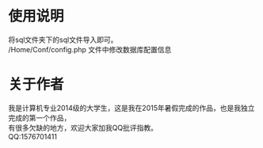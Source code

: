 <h1>使用说明</h1>
将sql文件夹下的sql文件导入即可。</br>
/Home/Conf/config.php 文件中修改数据库配置信息</br>

<h1>关于作者</h1>
我是计算机专业2014级的大学生，这是我在2015年暑假完成的作品，也是我独立完成的第一个作品，</br>
有很多欠缺的地方，欢迎大家加我QQ批评指教。</br>
QQ:1576701411</br>
